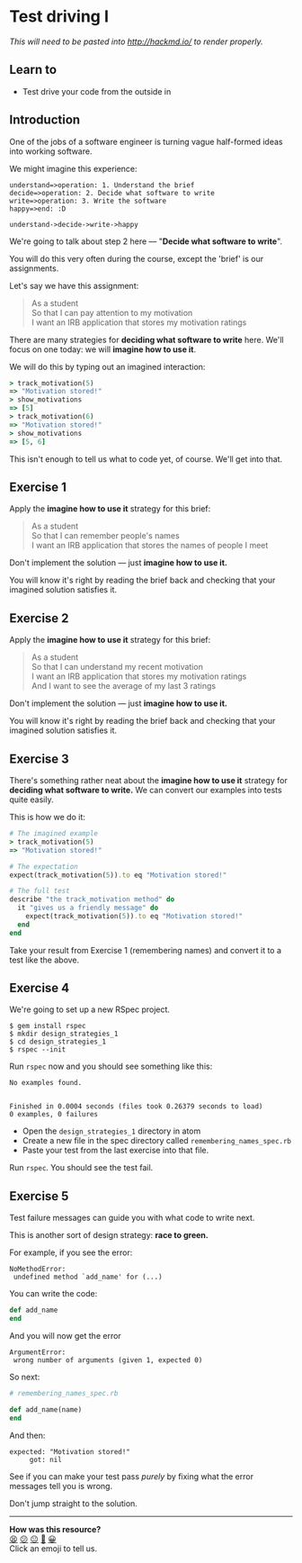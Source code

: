 Test driving I
===================

_This will need to be pasted into http://hackmd.io/ to render properly._

## Learn to

* Test drive your code from the outside in

## Introduction

One of the jobs of a software engineer is turning vague half-formed ideas into working software.

We might imagine this experience:

```flow
understand=>operation: 1. Understand the brief
decide=>operation: 2. Decide what software to write
write=>operation: 3. Write the software
happy=>end: :D

understand->decide->write->happy
```

We're going to talk about step 2 here — "**Decide what software to write**".

You will do this very often during the course, except the 'brief' is our assignments.

Let's say we have this assignment:

> As a student  
> So that I can pay attention to my motivation  
> I want an IRB application that stores my motivation ratings  

There are many strategies for **deciding what software to write** here. We'll focus on one today: we will **imagine how to use it**.

We will do this by typing out an imagined interaction:

```ruby
> track_motivation(5)
=> "Motivation stored!"
> show_motivations
=> [5]
> track_motivation(6)
=> "Motivation stored!"
> show_motivations
=> [5, 6]
```

This isn't enough to tell us what to code yet, of course. We'll get into that.

## Exercise 1

Apply the **imagine how to use it** strategy for this brief:

> As a student  
> So that I can remember people's names  
> I want an IRB application that stores the names of people I meet  

Don't implement the solution — just **imagine how to use it.**

You will know it's right by reading the brief back and checking that your imagined solution satisfies it.

## Exercise 2

Apply the **imagine how to use it** strategy for this brief:

> As a student  
> So that I can understand my recent motivation  
> I want an IRB application that stores my motivation ratings  
> And I want to see the average of my last 3 ratings

Don't implement the solution — just **imagine how to use it.**

You will know it's right by reading the brief back and checking that your imagined solution satisfies it.

## Exercise 3

There's something rather neat about the **imagine how to use it** strategy for **deciding what software to write.** We can convert our examples into tests quite easily.

This is how we do it:

```ruby
# The imagined example
> track_motivation(5)
=> "Motivation stored!"
```

```ruby
# The expectation
expect(track_motivation(5)).to eq "Motivation stored!"
```

```ruby
# The full test
describe "the track_motivation method" do
  it "gives us a friendly message" do
    expect(track_motivation(5)).to eq "Motivation stored!"
  end
end
```

Take your result from Exercise 1 (remembering names) and convert it to a test like the above.

## Exercise 4

We're going to set up a new RSpec project.

```shell
$ gem install rspec
$ mkdir design_strategies_1
$ cd design_strategies_1
$ rspec --init
```

Run `rspec` now and you should see something like this:

```
No examples found.


Finished in 0.0004 seconds (files took 0.26379 seconds to load)
0 examples, 0 failures
```

* Open the `design_strategies_1` directory in atom
* Create a new file in the spec directory called `remembering_names_spec.rb`
* Paste your test from the last exercise into that file.

Run `rspec`. You should see the test fail.

## Exercise 5

Test failure messages can guide you with what code to write next.

This is another sort of design strategy: **race to green.**

For example, if you see the error:

```
NoMethodError:
 undefined method `add_name' for (...)
```

You can write the code:

```ruby
def add_name
end
```

And you will now get the error

```
ArgumentError:
 wrong number of arguments (given 1, expected 0)
```

So next:

```ruby
# remembering_names_spec.rb

def add_name(name)
end
```

And then:

```
expected: "Motivation stored!"
     got: nil
```

See if you can make your test pass *purely* by fixing what the error messages tell you is wrong.

Don't jump straight to the solution.

<!-- BEGIN GENERATED SECTION DO NOT EDIT -->

---

**How was this resource?**  
[😫](https://airtable.com/shrUJ3t7KLMqVRFKR?prefill_Repository=skills-workshops&prefill_File=practicals/test_driving.md&prefill_Sentiment=😫) [😕](https://airtable.com/shrUJ3t7KLMqVRFKR?prefill_Repository=skills-workshops&prefill_File=practicals/test_driving.md&prefill_Sentiment=😕) [😐](https://airtable.com/shrUJ3t7KLMqVRFKR?prefill_Repository=skills-workshops&prefill_File=practicals/test_driving.md&prefill_Sentiment=😐) [🙂](https://airtable.com/shrUJ3t7KLMqVRFKR?prefill_Repository=skills-workshops&prefill_File=practicals/test_driving.md&prefill_Sentiment=🙂) [😀](https://airtable.com/shrUJ3t7KLMqVRFKR?prefill_Repository=skills-workshops&prefill_File=practicals/test_driving.md&prefill_Sentiment=😀)  
Click an emoji to tell us.

<!-- END GENERATED SECTION DO NOT EDIT -->

